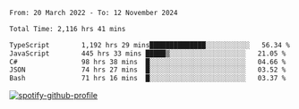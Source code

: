 <!--START_SECTION:waka-->

```txt
From: 20 March 2022 - To: 12 November 2024

Total Time: 2,116 hrs 41 mins

TypeScript        1,192 hrs 29 mins██████████████░░░░░░░░░░░   56.34 %
JavaScript        445 hrs 33 mins █████▒░░░░░░░░░░░░░░░░░░░   21.05 %
C#                98 hrs 38 mins  █░░░░░░░░░░░░░░░░░░░░░░░░   04.66 %
JSON              74 hrs 27 mins  █░░░░░░░░░░░░░░░░░░░░░░░░   03.52 %
Bash              71 hrs 16 mins  █░░░░░░░░░░░░░░░░░░░░░░░░   03.37 %
```

<!--END_SECTION:waka-->
[![spotify-github-profile](https://spotify-github-profile.vercel.app/api/view?uid=c00zprrvy9xiloa9qnco3hmng&cover_image=true&theme=novatorem&show_offline=false&background_color=121212&bar_color=53b14f&bar_color_cover=false)](https://spotify-github-profile.vercel.app/api/view?uid=c00zprrvy9xiloa9qnco3hmng&redirect=true)



